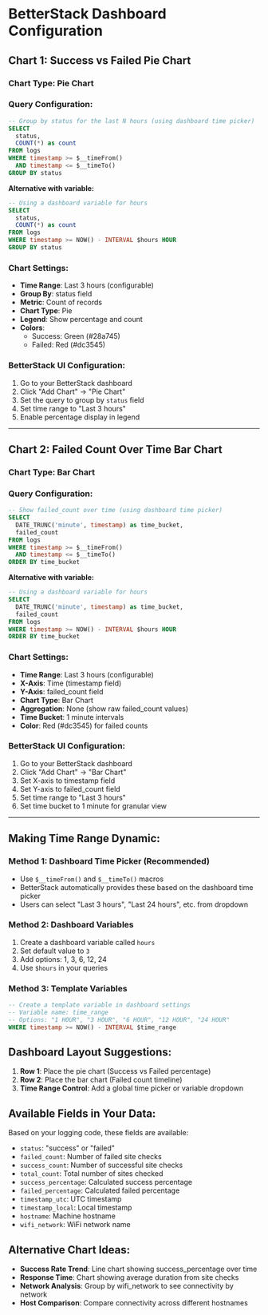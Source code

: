 # BetterStack Dashboard Configuration

## Chart 1: Success vs Failed Pie Chart

### Chart Type: Pie Chart
### Query Configuration:
```sql
-- Group by status for the last N hours (using dashboard time picker)
SELECT 
  status,
  COUNT(*) as count
FROM logs 
WHERE timestamp >= $__timeFrom()
  AND timestamp <= $__timeTo()
GROUP BY status
```

**Alternative with variable:**
```sql
-- Using a dashboard variable for hours
SELECT 
  status,
  COUNT(*) as count
FROM logs 
WHERE timestamp >= NOW() - INTERVAL $hours HOUR
GROUP BY status
```

### Chart Settings:
- **Time Range**: Last 3 hours (configurable)
- **Group By**: status field
- **Metric**: Count of records
- **Chart Type**: Pie
- **Legend**: Show percentage and count
- **Colors**: 
  - Success: Green (#28a745)
  - Failed: Red (#dc3545)

### BetterStack UI Configuration:
1. Go to your BetterStack dashboard
2. Click "Add Chart" → "Pie Chart"
3. Set the query to group by `status` field
4. Set time range to "Last 3 hours"
5. Enable percentage display in legend

---

## Chart 2: Failed Count Over Time Bar Chart

### Chart Type: Bar Chart
### Query Configuration:
```sql
-- Show failed_count over time (using dashboard time picker)
SELECT 
  DATE_TRUNC('minute', timestamp) as time_bucket,
  failed_count
FROM logs 
WHERE timestamp >= $__timeFrom()
  AND timestamp <= $__timeTo()
ORDER BY time_bucket
```

**Alternative with variable:**
```sql
-- Using a dashboard variable for hours
SELECT 
  DATE_TRUNC('minute', timestamp) as time_bucket,
  failed_count
FROM logs 
WHERE timestamp >= NOW() - INTERVAL $hours HOUR
ORDER BY time_bucket
```

### Chart Settings:
- **Time Range**: Last 3 hours (configurable)
- **X-Axis**: Time (timestamp field)
- **Y-Axis**: failed_count field
- **Chart Type**: Bar Chart
- **Aggregation**: None (show raw failed_count values)
- **Time Bucket**: 1 minute intervals
- **Color**: Red (#dc3545) for failed counts

### BetterStack UI Configuration:
1. Go to your BetterStack dashboard
2. Click "Add Chart" → "Bar Chart"
3. Set X-axis to timestamp field
4. Set Y-axis to failed_count field
5. Set time range to "Last 3 hours"
6. Set time bucket to 1 minute for granular view

---

## Making Time Range Dynamic:

### Method 1: Dashboard Time Picker (Recommended)
- Use `$__timeFrom()` and `$__timeTo()` macros
- BetterStack automatically provides these based on the dashboard time picker
- Users can select "Last 3 hours", "Last 24 hours", etc. from dropdown

### Method 2: Dashboard Variables
1. Create a dashboard variable called `hours`
2. Set default value to `3`
3. Add options: 1, 3, 6, 12, 24
4. Use `$hours` in your queries

### Method 3: Template Variables
```sql
-- Create a template variable in dashboard settings
-- Variable name: time_range
-- Options: "1 HOUR", "3 HOUR", "6 HOUR", "12 HOUR", "24 HOUR"
WHERE timestamp >= NOW() - INTERVAL $time_range
```

## Dashboard Layout Suggestions:

1. **Row 1**: Place the pie chart (Success vs Failed percentage)
2. **Row 2**: Place the bar chart (Failed count timeline)
3. **Time Range Control**: Add a global time picker or variable dropdown

## Available Fields in Your Data:
Based on your logging code, these fields are available:
- `status`: "success" or "failed"
- `failed_count`: Number of failed site checks
- `success_count`: Number of successful site checks  
- `total_count`: Total number of sites checked
- `success_percentage`: Calculated success percentage
- `failed_percentage`: Calculated failed percentage
- `timestamp_utc`: UTC timestamp
- `timestamp_local`: Local timestamp
- `hostname`: Machine hostname
- `wifi_network`: WiFi network name

## Alternative Chart Ideas:
- **Success Rate Trend**: Line chart showing success_percentage over time
- **Response Time**: Chart showing average duration from site checks
- **Network Analysis**: Group by wifi_network to see connectivity by network
- **Host Comparison**: Compare connectivity across different hostnames